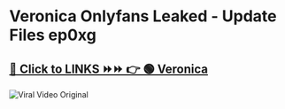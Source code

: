 
 # Veronica Onlyfans Leaked - Update Files ep0xg

## <h2><a href="https://clipsfans.com/Veronica&ref=git">🔗 Click to LINKS ⏩⏩ 👉 🟢 Veronica </a></h2>

<a href="https://clipsfans.com/Veronica&ref=git" rel="nofollow" data-target="animated-image.originalLink"><img src="https://i.ibb.co.com/xMMVF88/686577567.gif" alt="Viral Video Original" style="max-width: 100%; display: inline-block;" data-target="animated-image.originalImage"></a>

